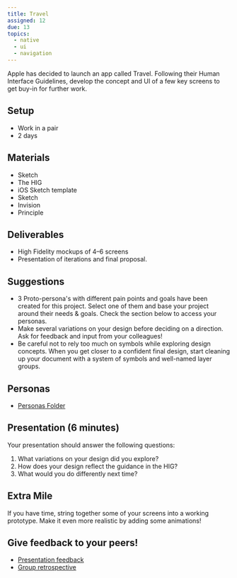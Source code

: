 ```yaml
---
title: Travel
assigned: 12
due: 13
topics:
  - native
  - ui
  - navigation
---
```


Apple has decided to launch an app called Travel. Following their Human Interface Guidelines, develop the concept and UI of a few key screens to get buy-in for further work.

## Setup

- Work in a pair
- 2 days

## Materials

- Sketch
- The HIG
- iOS Sketch template
- Sketch
- Invision
- Principle

## Deliverables

- High Fidelity mockups of 4–6 screens
- Presentation of iterations and final proposal.

## Suggestions

- 3 Proto-persona's with different pain points and goals have been created for this project. Select one of them and base your project around their needs & goals. Check the section below to access your personas.
- Make several variations on your design before deciding on a direction. Ask for feedback and input from your colleagues!
- Be careful not to rely too much on symbols while exploring design concepts. When you get closer to a confident final design, start cleaning up your document with a system of symbols and well-named layer groups.

## Personas
- [Personas Folder](https://drive.google.com/drive/u/0/folders/1EOUHRyb67E2QaOhPo93Op0_huT8oRiDy)

## Presentation (6 minutes)

Your presentation should answer the following questions:

1. What variations on your design did you explore?
2. How does your design reflect the guidance in the HIG?
3. What would you do differently next time?

## Extra Mile

If you have time, string together some of your screens into a working prototype. Make it even more realistic by adding some animations!


Give feedback to your peers!
---------------------------

- [Presentation feedback](https://drive.google.com/drive/folders/1osXE9wGA66v-hgVIRmEPSXyIyDWbf8Gi)
- [Group retrospective](https://drive.google.com/drive/folders/1QsM0w7gAPTm8StCJUyxrlvUCTglD4P8O)
